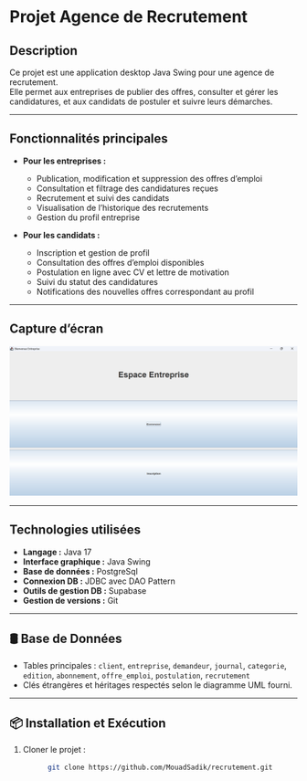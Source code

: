 # Projet Agence de Recrutement

## Description

Ce projet est une application desktop Java Swing pour une agence de recrutement.  
Elle permet aux entreprises de publier des offres, consulter et gérer les candidatures, et aux candidats de postuler et suivre leurs démarches.  

---

## Fonctionnalités principales

- **Pour les entreprises :**  
  - Publication, modification et suppression des offres d’emploi  
  - Consultation et filtrage des candidatures reçues  
  - Recrutement et suivi des candidats  
  - Visualisation de l’historique des recrutements  
  - Gestion du profil entreprise

- **Pour les candidats :**  
  - Inscription et gestion de profil  
  - Consultation des offres d’emploi disponibles  
  - Postulation en ligne avec CV et lettre de motivation  
  - Suivi du statut des candidatures  
  - Notifications des nouvelles offres correspondant au profil

---

## Capture d’écran

![Interface principale](imgs/image.png)

---

## Technologies utilisées

- **Langage :** Java 17  
- **Interface graphique :** Java Swing  
- **Base de données :** PostgreSql
- **Connexion DB :** JDBC avec DAO Pattern  
- **Outils de gestion DB :** Supabase 
- **Gestion de versions :** Git  

---


## 🛢 Base de Données

- Tables principales : `client`, `entreprise`, `demandeur`, `journal`, `categorie`, `edition`, `abonnement`, `offre_emploi`, `postulation`, `recrutement`
- Clés étrangères et héritages respectés selon le diagramme UML fourni.

---

## 📦 Installation et Exécution

1. Cloner le projet :
   ```bash
         git clone https://github.com/MouadSadik/recrutement.git
